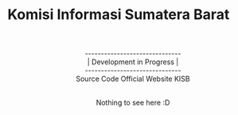# Komisi Informasi Sumatera Barat
<center><br /><br />
------------------------------ <br />
| Development in Progress | <br />
------------------------------ <br />
Source Code Official Website KISB <br /><br />

Nothing to see here :D
</center>